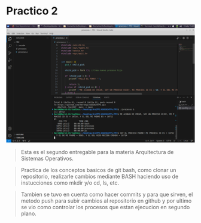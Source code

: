 # Practico 2
<img src="./TP2/Screenshot_2024-04-19_15-21-59.png"/>

> Esta es el segundo entregable para la materia Arquitectura de Sistemas Operativos.
 
> Practica de los conceptos basicos de git bash, como clonar un repositorio, realizarle cambios mediante BASH haciendo uso de instucciones como mkdir y/o cd, ls, etc. 

> Tambien se tuvo en cuenta como hacer commits y para que sirven, el metodo push para subir cambios al repositorio en github y por ultimo se vio como controlar los procesos que estan ejecucion en segundo plano.
